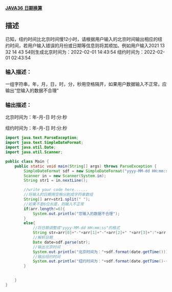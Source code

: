 [ **JAVA36** **日期换算** ](https://www.nowcoder.com/practice/08f8a66cb5584268a78ecca2749a2da5?tpId=220&tags=&title=&difficulty=0&judgeStatus=0&rp=0&sourceUrl=%2Fexam%2Foj%3Fpage%3D1%26tab%3D%25E8%25AF%25AD%25E6%25B3%2595%25E7%25AF%2587%26topicId%3D220)

## 描述

已知，纽约时间比北京时间慢12小时，请根据用户输入的北京时间输出相应的纽约时间，若用户输入错误的月份或日期等信息则将其顺加。例如用户输入2021 13 32 14 43 54则生成北京时间为：2022-02-01 14:43:54 纽约时间为：2022-02-01 02:43:54

### 输入描述：

一组字符串，年，月，日，时，分，秒用空格隔开，如果用户数据输入不正常，应输出“您输入的数据不合理”

### 输出描述：

北京时间为：年-月-日 时:分:秒

纽约时间为：年-月-日 时:分:秒

```java
import java.text.ParseException;
import java.text.SimpleDateFormat;
import java.util.Date;
import java.util.Scanner;

public class Main {
    public static void main(String[] args) throws ParseException {
        SimpleDateFormat sdf = new SimpleDateFormat("yyyy-MM-dd HH:mm:ss");
        Scanner in = new Scanner(System.in);
        String str1 = in.nextLine();

        //write your code here......
        //将输入的日期用空格分割成字符串数组
        String[] arr=str1.split(" ");
        //如果不是6位长度，则输入不正常
        if(arr.length!=6){
            System.out.println("您输入的数据不合理");
        }
        else{
            //将日期调整成"yyyy-MM-dd HH:mm:ss"的格式
            String str=arr[0]+"-"+arr[1]+"-"+arr[2]+" "+arr[3]+":"+arr[4]+":"+arr[5];
            //解析日期
            Date date=sdf.parse(str);
            //输出北京时间
            System.out.println("北京时间为："+sdf.format(date.getTime()));
            //输出纽约时间
            System.out.println("纽约时间为："+sdf.format(date.getTime()-(long)12*60*60*1000));
        }
        

    }
}
```


